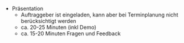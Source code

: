 - Präsentation
    - Auftraggeber ist eingeladen, kann aber bei Terminplanung nicht
      berücksichtigt werden
    - ca. 20-25 Minuten (inkl Demo)
    - ca. 15-20 Minuten Fragen und Feedback
